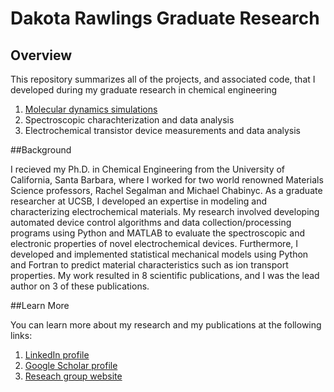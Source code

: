 # Dakota Rawlings Graduate Research

## Overview

This repository summarizes all of the projects, and associated code, that I developed during my graduate research in chemical engineering
1. [Molecular dynamics simulations](/statistical_mechanical_modeling)
2. Spectroscopic charachterization and data analysis
3. Electrochemical transistor device measurements and data analysis

##Background

I recieved my Ph.D. in Chemical Engineering from the University of California, Santa Barbara, where I worked for two world renowned Materials Science professors, Rachel Segalman and Michael Chabinyc. As a graduate researcher at UCSB, I developed an expertise in modeling and characterizing electrochemical materials. My research involved developing automated device control algorithms and data collection/processing programs using Python and MATLAB to evaluate the spectroscopic and electronic properties of novel electrochemical devices. Furthermore, I developed and implemented statistical mechanical models using Python and Fortran to predict material characteristics such as ion transport properties. My work resulted in 8 scientific publications, and I was the lead author on 3 of these publications.  

##Learn More

You can learn more about my research and my publications at the following links:

1. [LinkedIn profile](https://www.linkedin.com/in/dakotarawlings/)
2. [Google Scholar profile](https://scholar.google.com/citations?view_op=list_works&hl=en&hl=en&user=X_x46vUAAAAJ)
3. [Reseach group website](http://www.segalman.mrl.ucsb.edu/)
